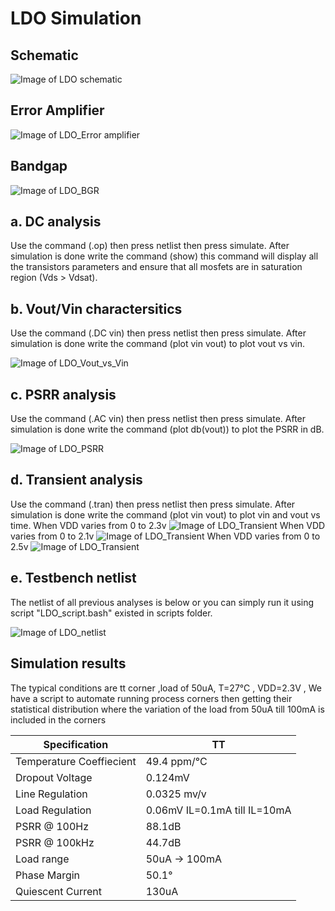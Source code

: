 # LDO Simulation

## Schematic

![Image of LDO schematic](https://github.com/mabrains/Analog_blocks/blob/main/Analog_Blocks/LDO/Images/LDO_v2/Testbench_schematic.png)

## Error Amplifier 

![Image of LDO_Error amplifier](https://github.com/mabrains/Analog_blocks/blob/main/Analog_Blocks/LDO/Images/LDO_v2/Error_Amp.png)

## Bandgap

![Image of LDO_BGR](https://github.com/mabrains/Analog_blocks/blob/main/Analog_Blocks/LDO/Images/LDO_v2/Bandgap_symbol.png)


## a. DC analysis

Use the command (.op) then press netlist then press simulate. After simulation is done write the command (show) this command will display all the transistors parameters
and ensure that all mosfets are in saturation region (Vds > Vdsat).

## b. Vout/Vin charactersitics

Use the command (.DC vin) then press netlist then press simulate. After simulation is done write the command (plot vin vout) to plot vout vs vin.

![Image of LDO_Vout_vs_Vin](https://github.com/mabrains/Analog_blocks/blob/main/Analog_Blocks/LDO/Images/LDO_v2/dcsweep.png)

## c. PSRR analysis

Use the command (.AC vin) then press netlist then press simulate. After simulation is done write the command (plot db(vout)) to plot the PSRR in dB.

![Image of LDO_PSRR](https://github.com/mabrains/Analog_blocks/blob/main/Analog_Blocks/LDO/Images/LDO_v2/psrr.png)

## d. Transient analysis

Use the command (.tran) then press netlist then press simulate. After simulation is done write the command (plot vin vout) to plot vin and vout vs time.
When VDD varies from 0 to 2.3v
![Image of LDO_Transient](https://github.com/mabrains/Analog_blocks/blob/main/Analog_Blocks/LDO/Images/LDO_v2/tran2.3v.png)
When VDD varies from 0 to 2.1v
![Image of LDO_Transient](https://github.com/mabrains/Analog_blocks/blob/main/Analog_Blocks/LDO/Images/LDO_v2/tran2.1v.png)
When VDD varies from 0 to 2.5v
![Image of LDO_Transient](https://github.com/mabrains/Analog_blocks/blob/main/Analog_Blocks/LDO/Images/LDO_v2/tran2.5v.png)

## e. Testbench netlist

The netlist of all previous analyses is below or you can simply run it using script "LDO_script.bash" existed in scripts folder.

![Image of LDO_netlist](https://github.com/mabrains/Analog_blocks/blob/main/Analog_Blocks/LDO/Images/LDO_v2/Testbench.png)

## Simulation results
The typical conditions are tt corner ,load of 50uA, T=27°C , VDD=2.3V , We have a script to automate running process corners then getting their statistical distribution where the variation of the load from 50uA till 100mA is included in the corners  

  Specification  |      TT                  
-----------------| ---------------
Temperature Coeffiecient   | 49.4 ppm/°C
Dropout Voltage            | 0.124mV
Line Regulation            | 0.0325 mv/v
Load Regulation            | 0.06mV    IL=0.1mA till IL=10mA
PSRR @ 100Hz               | 88.1dB
PSRR @ 100kHz              | 44.7dB
Load range                 | 50uA -> 100mA
Phase Margin               | 50.1°
Quiescent Current          | 130uA
